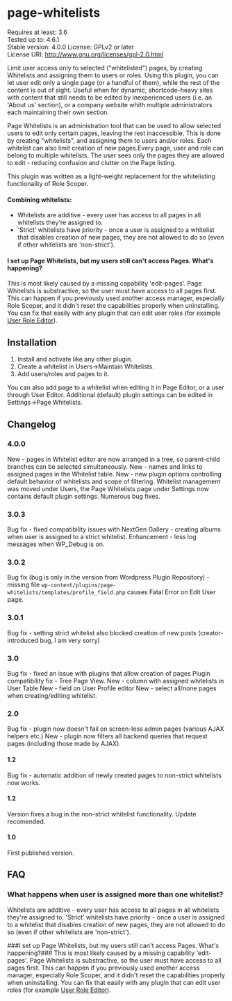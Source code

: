# page-whitelists

Requires at least: 3.6  
Tested up to: 4.6.1  
Stable version: 4.0.0
License: GPLv2 or later  
License URI: http://www.gnu.org/licenses/gpl-2.0.html  


Limit user access only to selected ("whitelisted") pages, by creating Whitelists and assigning them to users or roles. Using this plugin, you can let user edit only a single page (or a handful of them), while the rest of the content is out of sight. Useful when for dynamic, shortcode-heavy sites with content that still needs to be edited by inexperienced users (i.e. an 'About us' section), or a company website whith multiple administrators each maintaining their own section.

Page Whitelists is an administration tool that can be used to allow selected users to edit only certain pages, leaving the rest inaccessible. This is done by creating "whitelists", and assigning them to users and/or roles. Each whitelist can also limit creation of new pages.Every page, user and role can belong to multiple whitelists. The user sees only the pages they are allowed to edit - reducing confusion and clutter on the Page listing.

This plugin was written as a light-weight replacement for the whitelisting functionality of Role Scoper. 

#### Combining whitelists:
* Whitelists are additive - every user has access to all pages in all whitelists they're assigned to.
* 'Strict' whitelists have priority - once a user is assigned to a whitelist that disables creation of new pages, they are not allowed to do so (even if other whitelists are 'non-strict').

#### I set up Page Whitelists, but my users still can't access Pages. What's happening? 
This is most likely caused by a missing capability 'edit-pages'. Page Whitelists is substractive, so the user must have access to all pages first. This can happen if you previously used another access manager, especially Role Scoper, and it didn't reset the capabilities properly when uninstalling. 
You can fix that easily with any plugin that can edit user roles (for example [User Role Editor](https://wordpress.org/plugins/user-role-editor/)).

## Installation

1. Install and activate like any other plugin. 
1. Create a whitelist in Users->Maintain Whitelists.
1. Add users/roles and pages to it.

You can also add page to a whitelist when editing it in Page Editor, or a user through User Editor. Additional (default) plugin settings can be edited in Settings->Page Whitelists.

## Changelog

### 4.0.0
New - pages in Whitelist editor are now arranged in a tree, so parent-child branches can be selected simultaneously.
New - names and links to assigned pages in the Whitelist table.
New - new plugin options controlling default behavior of whitelists and scope of filtering. Whitelist management was moved under Users, the Page Whitelists page under Settings now contains default plugin settings.
Numerous bug fixes.

### 3.0.3
Bug fix - fixed compatibility issues with NextGen Gallery - creating albums when user is assigned to a strict whitelist.
Enhancement - less log messages when WP_Debug is on.

### 3.0.2
Bug fix (bug is only in the version from Wordpress Plugin Repository) - missing file `wp-content/plugins/page-whitelists/templates/profile_field.php` causes Fatal Error on Edit User page.

### 3.0.1
Bug fix - setting strict whitelist also blocked creation of new posts (creator-introduced bug, I am very sorry)

### 3.0
Bug fix - fixed an issue with plugins that allow creation of pages
Plugin compatibility fix - Tree Page View.
New - column with assigned whitelists in User Table
New - field on User Profile editor
New - select all/none pages when creating/editing whitelist. 

### 2.0
Bug fix - plugin now doesn't fail on screen-less admin pages (various AJAX helpers etc.)
New - plugin now filters all backend queries that request pages (including those made by AJAX).

#### 1.2
Bug fix - automatic addition of newly created pages to non-strict whitelists now works.

#### 1.2 
Version fixes a bug in the non-strict whitelist functionality. Update recomended.

#### 1.0
First published version.

## FAQ

### What happens when user is assigned more than one whitelist? 
Whitelists are additive - every user has access to all pages in all whitelists they're assigned to. 'Strict' whitelists have priority - once a user is assigned to a whitelist that disables creation of new pages, they are not allowed to do so (even if other whitelists are 'non-strict').

###I set up Page Whitelists, but my users still can't access Pages. What's happening?### 
This is most likely caused by a missing capability 'edit-pages'. Page Whitelists is substractive, so the user must have access to all pages first. This can happen if you previously used another access manager, especially Role Scoper, and it didn't reset the capabilities properly when uninstalling. 
You can fix that easily with any plugin that can edit user roles (for example [User Role Editor](https://wordpress.org/plugins/user-role-editor/)).

